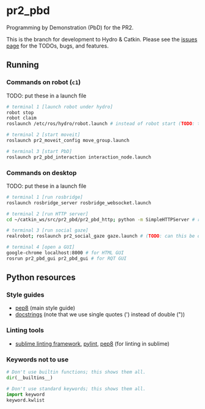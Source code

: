 # pr2_pbd
Programming by Demonstration (PbD) for the PR2.

This is the branch for development to Hydro & Catkin. Please see the [issues page](https://github.com/vovakkk/pr2_pbd/issues) for the TODOs, bugs, and features.

## Running

### Commands on robot (`c1`)
TODO: put these in a launch file
```bash
# terminal 1 [launch robot under hydro]
robot stop
robot claim
roslaunch /etc/ros/hydro/robot.launch # instead of robot start (TODO: this matters?)

# terminal 2 [start moveit]
roslaunch pr2_moveit_config move_group.launch

# terminal 3 [start PbD]
roslaunch pr2_pbd_interaction interaction_node.launch
```

### Commands on desktop
TODO: put these in a launch file
```bash
# terminal 1 [run rosbridge]
roslaunch rosbridge_server rosbridge_websocket.launch

# terminal 2 [run HTTP server]
cd ~/catkin_ws/src/pr2_pbd/pr2_pbd_http; python -m SimpleHTTPServer # runs on 8000

# terminal 3 [run social gaze]
realrobot; roslaunch pr2_social_gaze gaze.launch # (TODO: can this be on Rosie instead?)

# terminal 4 [open a GUI]
google-chrome localhost:8000 # for HTML GUI
rosrun pr2_pbd_gui pr2_pbd_gui # for RQT GUI
```

## Python resources

### Style guides
- [pep8](http://legacy.python.org/dev/peps/pep-0008/) (main style guide)
- [docstrings](http://sphinxcontrib-napoleon.readthedocs.org/en/latest/example_google.html) (note that we use single quotes (') instead of double ("))

### Linting tools
- [sublime linting framework](https://github.com/SublimeLinter/SublimeLinter3), [pylint](https://sublime.wbond.net/packages/SublimeLinter-pylint), [pep8](https://github.com/SublimeLinter/SublimeLinter-pep8) (for linting in sublime)

### Keywords not to use
```python
# Don't use builtin functions; this shows them all.
dir(__builtins__)

# Don't use standard keywords; this shows them all.
import keyword
keyword.kwlist
```
